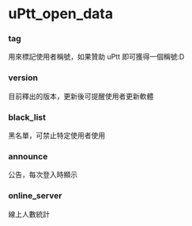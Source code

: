 # uPtt_open_data

### tag
用來標記使用者稱號，如果贊助 uPtt 即可獲得一個稱號:D

### version
目前釋出的版本，更新後可提醒使用者更新軟體

### black_list
黑名單，可禁止特定使用者使用

### announce
公告，每次登入時顯示

### online_server
線上人數統計
